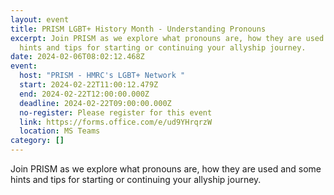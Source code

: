 ```yaml
---
layout: event
title: PRISM LGBT+ History Month - Understanding Pronouns
excerpt: Join PRISM as we explore what pronouns are, how they are used and some
  hints and tips for starting or continuing your allyship journey.
date: 2024-02-06T08:02:12.468Z
event:
  host: "PRISM - HMRC's LGBT+ Network "
  start: 2024-02-22T11:00:12.479Z
  end: 2024-02-22T12:00:00.000Z
  deadline: 2024-02-22T09:00:00.000Z
  no-register: Please register for this event
  link: https://forms.office.com/e/ud9YHrqrzW
  location: MS Teams
category: []
---
```

Join PRISM as we explore what pronouns are, how they are used and some hints and tips for starting or continuing your allyship journey.